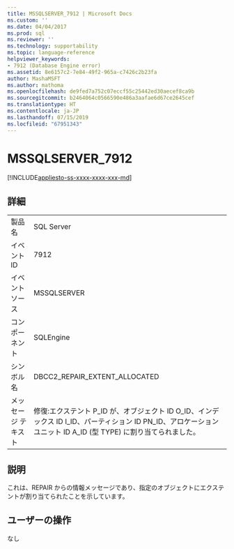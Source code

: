 ```yaml
---
title: MSSQLSERVER_7912 | Microsoft Docs
ms.custom: ''
ms.date: 04/04/2017
ms.prod: sql
ms.reviewer: ''
ms.technology: supportability
ms.topic: language-reference
helpviewer_keywords:
- 7912 (Database Engine error)
ms.assetid: 8e6157c2-7e84-49f2-965a-c7426c2b23fa
author: MashaMSFT
ms.author: mathoma
ms.openlocfilehash: de9fed7a752c07eccf55c25442ed30aecef8ca9b
ms.sourcegitcommit: b2464064c0566590e486a3aafae6d67ce2645cef
ms.translationtype: HT
ms.contentlocale: ja-JP
ms.lasthandoff: 07/15/2019
ms.locfileid: "67951343"
---
```

# <a name="mssqlserver7912"></a>MSSQLSERVER_7912
[!INCLUDE[appliesto-ss-xxxx-xxxx-xxx-md](../../includes/appliesto-ss-xxxx-xxxx-xxx-md.md)]
  
## <a name="details"></a>詳細  
  
|||  
|-|-|  
|製品名|SQL Server|  
|イベント ID|7912|  
|イベント ソース|MSSQLSERVER|  
|コンポーネント|SQLEngine|  
|シンボル名|DBCC2_REPAIR_EXTENT_ALLOCATED|  
|メッセージ テキスト|修復:エクステント P_ID が、オブジェクト ID O_ID、インデックス ID I_ID、パーティション ID PN_ID、アロケーション ユニット ID A_ID (型 TYPE) に割り当てられました。|  
  
## <a name="explanation"></a>説明  
これは、REPAIR からの情報メッセージであり、指定のオブジェクトにエクステントが割り当てられたことを示しています。  
  
## <a name="user-action"></a>ユーザーの操作  
なし  
  
